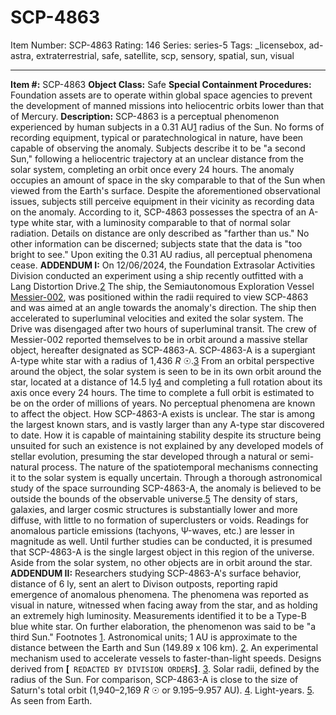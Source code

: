 # SCP-4863
Item Number: SCP-4863
Rating: 146
Series: series-5
Tags: _licensebox, ad-astra, extraterrestrial, safe, satellite, scp, sensory, spatial, sun, visual

---

**Item #:** SCP-4863
**Object Class:** Safe
**Special Containment Procedures:** Foundation assets are to operate within global space agencies to prevent the development of manned missions into heliocentric orbits lower than that of Mercury.
**Description:** SCP-4863 is a perceptual phenomenon experienced by human subjects in a 0.31 AU[1](javascript:;) radius of the Sun. No forms of recording equipment, typical or paratechnological in nature, have been capable of observing the anomaly. Subjects describe it to be "a second Sun," following a heliocentric trajectory at an unclear distance from the solar system, completing an orbit once every 24 hours. The anomaly occupies an amount of space in the sky comparable to that of the Sun when viewed from the Earth's surface.
Despite the aforementioned observational issues, subjects still perceive equipment in their vicinity as recording data on the anomaly. According to it, SCP-4863 possesses the spectra of an A-type white star, with a luminosity comparable to that of normal solar radiation. Details on distance are only described as "farther than us." No other information can be discerned; subjects state that the data is "too bright to see."
Upon exiting the 0.31 AU radius, all perceptual phenomena cease.
**ADDENDUM I:**
On 12/06/2024, the Foundation Extrasolar Activities Division conducted an experiment using a ship recently outfitted with a Lang Distortion Drive.[2](javascript:;) The ship, the Semiautonomous Exploration Vessel [Messier-002](/scp-4313), was positioned within the radii required to view SCP-4863 and was aimed at an angle towards the anomaly's direction. The ship then accelerated to superluminal velocities and exited the solar system.
The Drive was disengaged after two hours of superluminal transit. The crew of Messier-002 reported themselves to be in orbit around a massive stellar object, hereafter designated as SCP-4863-A.
SCP-4863-A is a supergiant A-type white star with a radius of 1,436 _R_ ☉.[3](javascript:;) From an orbital perspective around the object, the solar system is seen to be in its own orbit around the star, located at a distance of 14.5 ly[4](javascript:;) and completing a full rotation about its axis once every 24 hours. The time to complete a full orbit is estimated to be on the order of millions of years. No perceptual phenomena are known to affect the object.
How SCP-4863-A exists is unclear. The star is among the largest known stars, and is vastly larger than any A-type star discovered to date. How it is capable of maintaining stability despite its structure being unsuited for such an existence is not explained by any developed models of stellar evolution, presuming the star developed through a natural or semi-natural process. The nature of the spatiotemporal mechanisms connecting it to the solar system is equally uncertain.
Through a thorough astronomical study of the space surrounding SCP-4863-A, the anomaly is believed to be outside the bounds of the observable universe.[5](javascript:;) The density of stars, galaxies, and larger cosmic structures is substantially lower and more diffuse, with little to no formation of superclusters or voids. Readings for anomalous particle emissions (tachyons, Ψ-waves, etc.) are lesser in magnitude as well. Until further studies can be conducted, it is presumed that SCP-4863-A is the single largest object in this region of the universe.
Aside from the solar system, no other objects are in orbit around the star.
**ADDENDUM II:**
Researchers studying SCP-4863-A's surface behavior, distance of 6 ly, sent an alert to Divison outposts, reporting rapid emergence of anomalous phenomena. The phenomena was reported as visual in nature, witnessed when facing away from the star, and as holding an extremely high luminosity. Measurements identified it to be a Type-B blue white star.
On further elaboration, the phenomenon was said to be "a third Sun."
Footnotes
[1](javascript:;). Astronomical units; 1 AU is approximate to the distance between the Earth and Sun (149.89 x 106 km).
[2](javascript:;). An experimental mechanism used to accelerate vessels to faster-than-light speeds. Designs derived from **[**` REDACTED BY DIVISION ORDERS`**]**.
[3](javascript:;). Solar radii, defined by the radius of the Sun. For comparison, SCP-4863-A is close to the size of Saturn's total orbit (1,940–2,169 _R_ ☉ or 9.195–9.957 AU).
[4](javascript:;). Light-years.
[5](javascript:;). As seen from Earth.